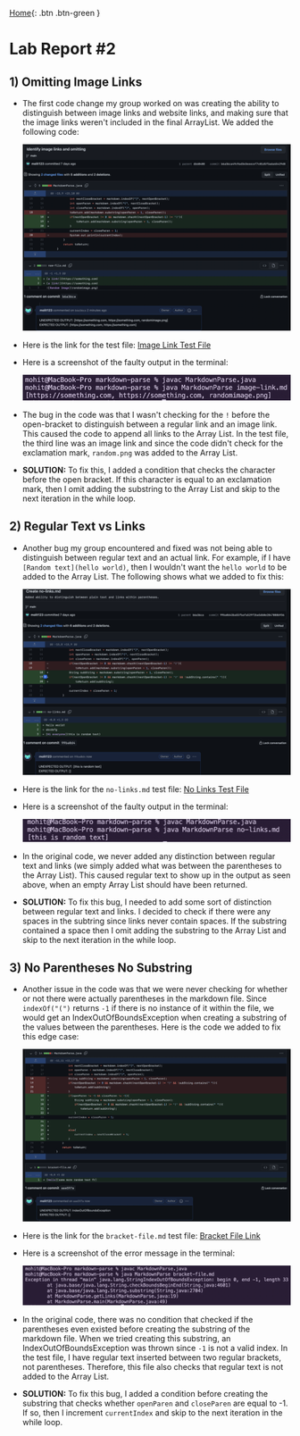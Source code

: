  [Home](http://example.com/){: .btn .btn-green }
# Lab Report #2 

## 1) Omitting Image Links

* The first code change my group worked on was creating the ability to distinguish between image links and website links, and making sure that the image links weren't included in the final ArrayList. We added the following code: 

    ![Omitting Image Links Github](lab-report-2-images/image_omit.png)

* Here is the link for the test file:
 [Image Link Test File](https://github.com/molit123/markdown-parse/edit/main/image-link.md)

* Here is a screenshot of the faulty output in the terminal: 

    ![Image Link Faulty Output](lab-report-2-images/image_omit_output.png)

* The bug in the code was that I wasn't checking for the `!` before the open-bracket to distinguish between a regular link and an image link. This caused the code to append all links to the Array List. In the test file, the third line was an image link and since the code didn't check for the exclamation mark, `random.png` was added to the Array List.

* **SOLUTION:** To fix this, I added a condition that checks the character before the open bracket. If this character is equal to an exclamation mark, then I omit adding the substring to the Array List and skip to the next iteration in the while loop.

## 2) Regular Text vs Links

* Another bug my group encountered and fixed was not being able to distinguish between regular text and an actual link. For example, if I have `[Random text](hello world)`, then I wouldn't want the `hello world` to be added to the Array List. The following shows what we added to fix this:

    ![No Links Github](lab-report-2-images/no_links.png)

* Here is the link for the `no-links.md` test file: 
[No Links Test File](https://github.com/molit123/markdown-parse/edit/main/no-links.md)

* Here is a screenshot of the faulty output in the terminal:

    ![No Links output](lab-report-2-images/no_links_output.png)

* In the original code, we never added any distinction between regular text and links (we simply added what was between the parentheses to the Array List). This caused regular text to show up in the output as seen above, when an empty Array List should have been returned.

* **SOLUTION:** To fix this bug, I needed to add some sort of distinction between regular text and links. I decided to check if there were any spaces in the subtring since links never contain spaces. If the substring contained a space then I omit adding the substring to the Array List and skip to the next iteration in the while loop. 

## 3) No Parentheses No Substring

* Another issue in the code was that we were never checking for whether or not there were actually parentheses in the markdown file. Since `indexOf("(")` returns `-1` if there is no instance of it within the file, we would get an IndexOutOfBoundsException when creating a substring of the values between the parentheses. Here is the code we added to fix this edge case: 

    ![Bracket Only Github](lab-report-2-images/brackets.png)

* Here is the link for the `bracket-file.md` test file: [Bracket File Link](https://github.com/molit123/markdown-parse/edit/main/bracket-file.md)

* Here is a screenshot of the error message in the terminal: 

    ![Brackets Terminal output](lab-report-2-images/brackets_output.png)

* In the original code, there was no condition that checked if the parentheses even existed before creating the substring of the markdown file. When we tried creating this substring, an IndexOutOfBoundsException was thrown since `-1` is not a valid index. In the test file, I have regular text inserted between two regular brackets, not parentheses. Therefore, this file also checks that regular text is not added to the Array List.

*  **SOLUTION:** To fix this bug, I added a condition before creating the substring that checks whether `openParen` and `closeParen` are equal to -1. If so, then I increment `currentIndex` and skip to the next iteration in the while loop.